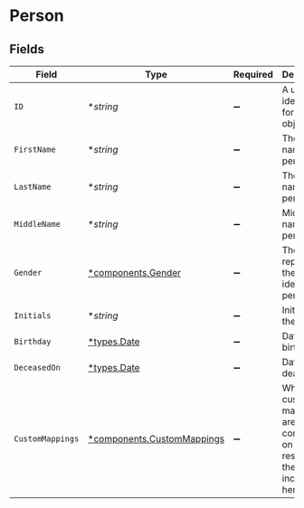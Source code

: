 # Person


## Fields

| Field                                                                             | Type                                                                              | Required                                                                          | Description                                                                       | Example                                                                           |
| --------------------------------------------------------------------------------- | --------------------------------------------------------------------------------- | --------------------------------------------------------------------------------- | --------------------------------------------------------------------------------- | --------------------------------------------------------------------------------- |
| `ID`                                                                              | **string*                                                                         | :heavy_minus_sign:                                                                | A unique identifier for an object.                                                | 12345                                                                             |
| `FirstName`                                                                       | **string*                                                                         | :heavy_minus_sign:                                                                | The first name of the person.                                                     | Elon                                                                              |
| `LastName`                                                                        | **string*                                                                         | :heavy_minus_sign:                                                                | The last name of the person.                                                      | Musk                                                                              |
| `MiddleName`                                                                      | **string*                                                                         | :heavy_minus_sign:                                                                | Middle name of the person.                                                        | D.                                                                                |
| `Gender`                                                                          | [*components.Gender](../../models/components/gender.md)                           | :heavy_minus_sign:                                                                | The gender represents the gender identity of a person.                            | male                                                                              |
| `Initials`                                                                        | **string*                                                                         | :heavy_minus_sign:                                                                | Initials of the person                                                            | EM                                                                                |
| `Birthday`                                                                        | [*types.Date](../../types/date.md)                                                | :heavy_minus_sign:                                                                | Date of birth                                                                     | 2000-08-12                                                                        |
| `DeceasedOn`                                                                      | [*types.Date](../../types/date.md)                                                | :heavy_minus_sign:                                                                | Date of death                                                                     | 2000-08-12                                                                        |
| `CustomMappings`                                                                  | [*components.CustomMappings](../../models/components/custommappings.md)           | :heavy_minus_sign:                                                                | When custom mappings are configured on the resource, the result is included here. |                                                                                   |